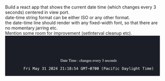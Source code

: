 
Build a react app that shows the current date time (which changes every 3 seconds) centered in view port.  
date-time string format can be either ISO or any other format.  
the date-time line should render with any fixed-width font, so that there are no momentary jarring etc.  
Mention some room for improvement (setInterval cleanup etc).
![dtate time updating every 3 seconds](Exercise_01.png "date time updating every 3 seconds")
